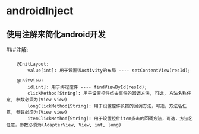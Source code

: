 androidInject
=============

使用注解来简化android开发
----------------------

###注解: <br/>
###
        @InitLayout:
            value[int]: 用于设置该Activity的布局 ---- setContentView(resId);

        @InitView:
            id[int]: 用于绑定控件 ---- findViewById(resId);
            clickMethod[String]: 用于设置控件点击事件的回调方法, 可选, 方法名称任意, 参数必须为(View view)
            longClickMethod[String]: 用于设置控件长按的回调方法，可选，方法名任意, 参数必须为(View view)
            itemClickMethod[String]: 用于设置控件item点击的回调方法，可选，方法名任意，参数必须为(AdapterView, View, int, long)



